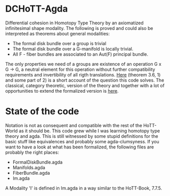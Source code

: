 # DCHoTT-Agda
Differential cohesion in Homotopy Type Theory by an axiomatized infinitesimal shape modality.
The following is proved and could also be interpreted as theorems about general modalities:

- The formal disk bundle over a group is trivial
- The formal disk bundle over a G-manifold is locally trivial. 
- All F - fiber bundles are associated to an Aut(F) principal bundle.

The only properties we need of a groups are existence of an operation G x G -> G,
a neutral element for this operation without further compatibility requirements and invertibility of all rigth translations.
[Here](https://dl.dropboxusercontent.com/u/12630719/SchreiberDMV2015b.pdf) (theorem 3.6, 1) and some part of 2) is a short account of the question this code solves.
The classical, category theoretic, version of the theory and together with a lot of opportunities to extend the formalized version is [here](https://arxiv.org/abs/1701.06238).

# State of the code
Notation is not as consequent and compatible with the rest of the HoTT-World as it should be.
This code grew while I was learning homotopy type theory and agda.
This is still witnessed by some stupid definitions for the basic stuff like equivalences and probably some agda-clumsyness.
If you want to have a look at what has been formalized, the following files are probably the right places:

- FormalDiskBundle.agda
- Manifolds.agda
- FiberBundle.agda
- Im.agda

A Modality 'I' is defined in Im.agda in a way similar to the HoTT-Book, 7.7.5.
